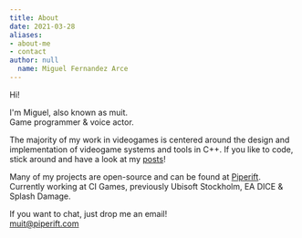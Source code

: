 ```yaml
---
title: About
date: 2021-03-28
aliases:
- about-me
- contact
author: null
  name: Miguel Fernandez Arce
---
```


Hi!

I'm Miguel, also known as muit.<br>
Game programmer & voice actor.

The majority of my work in videogames is centered around the design and implementation of videogame systems and tools in C++. If you like to code, stick around and have a look at my [posts](./posts)!

Many of my projects are open-source and can be found at [Piperift](https://github.com/piperift). Currently working at CI Games, previously Ubisoft Stockholm, EA DICE & Splash Damage.

If you want to chat, just drop me an email!<br>
[muit@piperift.com](mailto:muit@piperift.com)

